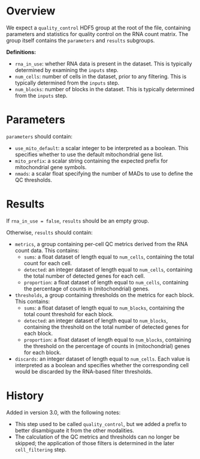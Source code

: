 # Overview

We expect a `quality_control` HDF5 group at the root of the file, containing parameters and statistics for quality control on the RNA count matrix.
The group itself contains the `parameters` and `results` subgroups.

**Definitions:**

- `rna_in_use`: whether RNA data is present in the dataset.
  This is typically determined by examining the `inputs` step.
- `num_cells`: number of cells in the dataset, prior to any filtering.
  This is typically determined from the `inputs` step.
- `num_blocks`: number of blocks in the dataset.
  This is typically determined from the `inputs` step.

# Parameters

`parameters` should contain:

- `use_mito_default`: a scalar integer to be interpreted as a boolean.
  This specifies whether to use the default mitochondrial gene list.
- `mito_prefix`: a scalar string containing the expected prefix for mitochondrial gene symbols.
- `nmads`: a scalar float specifying the number of MADs to use to define the QC thresholds.

# Results

If `rna_in_use = false`, `results` should be an empty group.

Otherwise, `results` should contain:

- `metrics`, a group containing per-cell QC metrics derived from the RNA count data.
  This contains:
  - `sums`: a float dataset of length equal to `num_cells`, containing the total count for each cell.
  - `detected`:  an integer dataset of length equal to `num_cells`, containing the total number of detected genes for each cell.
  - `proportion`: a float dataset of length equal to `num_cells`, containing the percentage of counts in (mitochondrial) genes.
- `thresholds`, a group containing thresholds on the metrics for each block.
  This contains:
  - `sums`: a float dataset of length equal to `num_blocks`, containing the total count threshold for each block.
  - `detected`:  an integer dataset of length equal to `num_blocks`, containing the threshold on the total number of detected genes for each block.
  - `proportion`: a float dataset of length equal to `num_blocks`, containing the threshold on the percentage of counts in (mitochondrial) genes for each block.
- `discards`: an integer dataset of length equal to `num_cells`.
  Each value is interpreted as a boolean and specifies whether the corresponding cell would be discarded by the RNA-based filter thresholds.

# History

Added in version 3.0, with the following notes:

- This step used to be called `quality_control`, but we added a prefix to better disambiguate it from the other modalities.
- The calculation of the QC metrics and thresholds can no longer be skipped;
  the application of those filters is determined in the later `cell_filtering` step.
